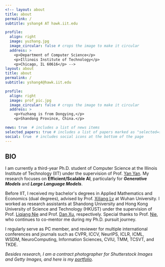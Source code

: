 ```yaml
---
<!-- layout: about
title: about
permalink: /
subtitle: yshang4 AT hawk.iit.edu

profile:
  align: right
  image: yuzhang.jpg
  image_circular: false # crops the image to make it circular
  address: >
    <p>Department of Computer Science</p>
    <p>Illinois Institute of Technology</p>
    <p>Chicago, IL 60616</p> -->
layout: about
title: about
permalink: /
subtitle: yshang4@hawk.iit.edu

profile:
  align: right
  image: prof_pic.jpg
  image_circular: false # crops the image to make it circular
  address: >
    <p>Yuzhang is from Dongying,</p>
    <p>Shandong Province, China.</p>

news: true  # includes a list of news items
selected_papers: true # includes a list of papers marked as "selected={true}"
social: true  # includes social icons at the bottom of the page
---
```

## BIO
I am currently a third-year Ph.D. student of Computer Science at the Illinois Institute of Technology (IIT) under the supervision of Prof. [Yan Yan](https://tomyan555.github.io/). My research focuses on **Efficient/Scalable AI**, particularly for **_Generative Models_** and **_Large Language Models_**.      

Before IIT, I received my bachelor's degrees in Applied Mathematics and Economics (dual degrees), advised by Prof. [Xiliang Lv](https://scholar.google.com/citations?user=SIJCkXcAAAAJ&hl=en) at Wuhan University. I worked as research assistants at Shandong University and Hong Kong University of Science and Technology (HKUST) under the supervision of Prof. [Liqiang Nie](https://liqiangnie.github.io/index.html) and Prof. [Dan Xu](https://www.danxurgb.net/), respectively. Special thanks to Prof. [Nie](https://liqiangnie.github.io/index.html), who continues to co-mentor me during my Ph.D. pursuit journey.     

I regularly serve as PC member, and reviewer for multiple international conferences and journals such as CVPR, ICCV, NeurIPS, ICLR, ICML, WSDM, NeuroComputing, Information Sciences, CVIU, TMM, TCSVT, and TKDE.    


_Besides research, I am a contract photographer for Shutterstock Images and Getty Images, and here is my [portfolio](https://500px.com/p/yuzhangshang)._     
<!-- > Motto: Wir müssen wissen, wir werden wissen!     -->
